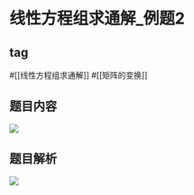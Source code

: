# 线性方程组求通解_例题2
## tag
#[[线性方程组求通解]] #[[矩阵的变换]]
## 题目内容
![](https://rgdz-img.oss-cn-hangzhou.aliyuncs.com/img/20211026191620.png)
## 题目解析
![](https://rgdz-img.oss-cn-hangzhou.aliyuncs.com/img/20211026192427.png)
